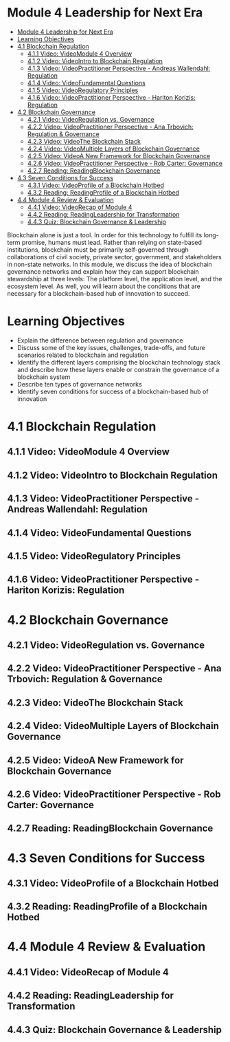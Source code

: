 # Module 4 Leadership for Next Era

- [Module 4 Leadership for Next Era](#module-4-leadership-for-next-era)
- [Learning Objectives](#learning-objectives)
- [4.1 Blockchain Regulation](#41-blockchain-regulation)
  - [4.1.1 Video: VideoModule 4 Overview](#411-video-videomodule-4-overview)
  - [4.1.2 Video: VideoIntro to Blockchain Regulation](#412-video-videointro-to-blockchain-regulation)
  - [4.1.3 Video: VideoPractitioner Perspective - Andreas Wallendahl: Regulation](#413-video-videopractitioner-perspective---andreas-wallendahl-regulation)
  - [4.1.4 Video: VideoFundamental Questions](#414-video-videofundamental-questions)
  - [4.1.5 Video: VideoRegulatory Principles](#415-video-videoregulatory-principles)
  - [4.1.6 Video: VideoPractitioner Perspective - Hariton Korizis: Regulation](#416-video-videopractitioner-perspective---hariton-korizis-regulation)
- [4.2 Blockchain Governance](#42-blockchain-governance)
  - [4.2.1 Video: VideoRegulation vs. Governance](#421-video-videoregulation-vs-governance)
  - [4.2.2 Video: VideoPractitioner Perspective - Ana Trbovich: Regulation & Governance](#422-video-videopractitioner-perspective---ana-trbovich-regulation--governance)
  - [4.2.3 Video: VideoThe Blockchain Stack](#423-video-videothe-blockchain-stack)
  - [4.2.4 Video: VideoMultiple Layers of Blockchain Governance](#424-video-videomultiple-layers-of-blockchain-governance)
  - [4.2.5 Video: VideoA New Framework for Blockchain Governance](#425-video-videoa-new-framework-for-blockchain-governance)
  - [4.2.6 Video: VideoPractitioner Perspective - Rob Carter: Governance](#426-video-videopractitioner-perspective---rob-carter-governance)
  - [4.2.7 Reading: ReadingBlockchain Governance](#427-reading-readingblockchain-governance)
- [4.3 Seven Conditions for Success](#43-seven-conditions-for-success)
  - [4.3.1 Video: VideoProfile of a Blockchain Hotbed](#431-video-videoprofile-of-a-blockchain-hotbed)
  - [4.3.2 Reading: ReadingProfile of a Blockchain Hotbed](#432-reading-readingprofile-of-a-blockchain-hotbed)
- [4.4 Module 4 Review & Evaluation](#44-module-4-review--evaluation)
  - [4.4.1 Video: VideoRecap of Module 4](#441-video-videorecap-of-module-4)
  - [4.4.2 Reading: ReadingLeadership for Transformation](#442-reading-readingleadership-for-transformation)
  - [4.4.3 Quiz: Blockchain Governance & Leadership](#443-quiz-blockchain-governance--leadership)


Blockchain alone is just a tool. In order for this technology to fulfill its long-term promise, humans must lead. Rather than relying on state-based institutions, blockchain must be primarily self-governed through collaborations of civil society, private sector, government, and stakeholders in non-state networks. In this module, we discuss the idea of blockchain governance networks and explain how they can support blockchain stewardship at three levels: The platform level, the application level, and the ecosystem level. As well, you will learn about the conditions that are necessary for a blockchain-based hub of innovation to succeed.

# Learning Objectives
- Explain the difference between regulation and governance
- Discuss some of the key issues, challenges, trade-offs, and future scenarios related to blockchain and regulation
- Identify the different layers comprising the blockchain technology stack and describe how these layers enable or constrain the governance of a blockchain system
- Describe ten types of governance networks
- Identify seven conditions for success of a blockchain-based hub of innovation

# 4.1 Blockchain Regulation


## 4.1.1 Video: VideoModule 4 Overview


## 4.1.2 Video: VideoIntro to Blockchain Regulation


## 4.1.3 Video: VideoPractitioner Perspective - Andreas Wallendahl: Regulation


## 4.1.4 Video: VideoFundamental Questions


## 4.1.5 Video: VideoRegulatory Principles


## 4.1.6 Video: VideoPractitioner Perspective - Hariton Korizis: Regulation


# 4.2 Blockchain Governance


## 4.2.1 Video: VideoRegulation vs. Governance


## 4.2.2 Video: VideoPractitioner Perspective - Ana Trbovich: Regulation & Governance


## 4.2.3 Video: VideoThe Blockchain Stack


## 4.2.4 Video: VideoMultiple Layers of Blockchain Governance



## 4.2.5 Video: VideoA New Framework for Blockchain Governance


## 4.2.6 Video: VideoPractitioner Perspective - Rob Carter: Governance


## 4.2.7 Reading: ReadingBlockchain Governance



# 4.3 Seven Conditions for Success


## 4.3.1 Video: VideoProfile of a Blockchain Hotbed


## 4.3.2 Reading: ReadingProfile of a Blockchain Hotbed

# 4.4 Module 4 Review & Evaluation


## 4.4.1 Video: VideoRecap of Module 4



## 4.4.2 Reading: ReadingLeadership for Transformation



## 4.4.3 Quiz: Blockchain Governance & Leadership